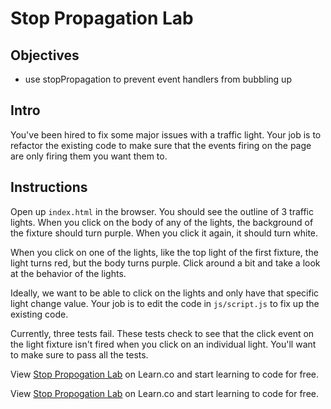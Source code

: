 # Stop Propagation Lab

## Objectives
+ use stopPropagation to prevent event handlers from bubbling up

## Intro

You've been hired to fix some major issues with a traffic light. Your job is to refactor the existing code to make sure that the events firing on the page are only firing them you want them to.


## Instructions
Open up `index.html` in the browser. You should see the outline of 3 traffic lights. When you click on the body of any of the lights, the background of the fixture should turn purple. When you click it again, it should turn white.

When you click on one of the lights, like the top light of the first fixture, the light turns red, but the body turns purple. Click around a bit and take a look at the behavior of the lights.

Ideally, we want to be able to click on the lights and only have that specific light change value. Your job is to edit the code in `js/script.js` to fix up the existing code.

Currently, three tests fail. These tests check to see that the click event on the light fixture isn't fired when you click on an individual light. You'll want to make sure to pass all the tests. 

<p data-visibility='hidden'>View <a href='https://learn.co/lessons/js-jquery-stop-propogation-lab' title='Stop Propogation Lab'>Stop Propogation Lab</a> on Learn.co and start learning to code for free.</p>

<p data-visibility='hidden'>View <a href='https://learn.co/lessons/js-jquery-stop-propogation-lab'>Stop Propogation Lab</a> on Learn.co and start learning to code for free.</p>
